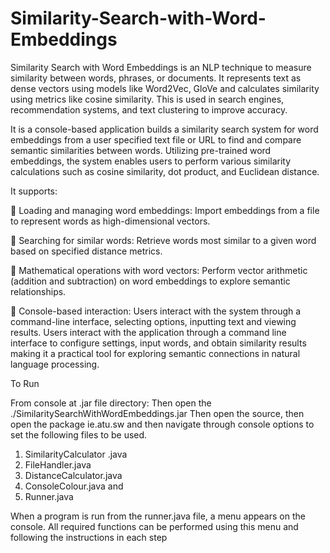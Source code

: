 # Similarity-Search-with-Word-Embeddings
Similarity Search with Word Embeddings is an NLP technique to measure similarity between words, phrases, or documents. It represents text as dense vectors using models like Word2Vec, GloVe and calculates similarity using metrics like cosine similarity. This is used in search engines, recommendation systems, and text clustering to improve accuracy.


It is a console-based application builds a similarity search system for word embeddings
from a user specified text file or URL to find and compare semantic similarities between
words. Utilizing pre-trained word embeddings, the system enables users to perform
various similarity calculations such as cosine similarity, dot product, and Euclidean
distance.

It supports:

 Loading and managing word embeddings: Import embeddings from a file to
represent words as high-dimensional vectors.

 Searching for similar words: Retrieve words most similar to a given word based
on specified distance metrics.

 Mathematical operations with word vectors: Perform vector arithmetic
(addition and subtraction) on word embeddings to explore semantic
relationships.

 Console-based interaction: Users interact with the system through a
command-line interface, selecting options, inputting text and viewing results.
Users interact with the application through a command line interface to configure
settings, input words, and obtain similarity results making it a practical tool for
exploring semantic connections in natural language processing.


To Run

From console at .jar file directory:
Then open the ./SimilaritySearchWithWordEmbeddings.jar
Then open the source,
then open the package ie.atu.sw
and then navigate through console options to set the following files to be used.
1. SimilarityCalculator .java
2. FileHandler.java
3. DistanceCalculator.java
4. ConsoleColour.java and
5. Runner.java

When a program is run from the runner.java file, a menu appears on the console.
All required functions can be performed using this menu and following the instructions
in each step
